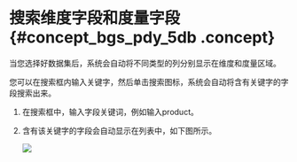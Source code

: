 # 搜索维度字段和度量字段 {#concept_bgs_pdy_5db .concept}

当您选择好数据集后，系统会自动将不同类型的列分别显示在维度和度量区域。

您可以在搜索框内输入关键字，然后单击搜索图标，系统会自动将含有关键字的字段搜索出来。

1.  在搜索框中，输入字段关键词，例如输入product。
2.  含有该关键字的字段会自动显示在列表中，如下图所示。

    ![](http://static-aliyun-doc.oss-cn-hangzhou.aliyuncs.com/assets/img/9113/15332619381446_zh-CN.png)



